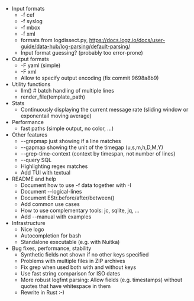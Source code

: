 - Input formats
    * -f cef
    * -f syslog
    * -f mbox
    * -f xml
    * formats from logdissect.py, https://docs.logz.io/docs/user-guide/data-hub/log-parsing/default-parsing/
    * Input format guessing? (probably too error-prone)
- Output formats
    * -F yaml  (simple)
    * -F xml
    * Allow to specify output encoding (fix commit 9698a8b9)
- Utility functions
    * llm() # batch handling of multiple lines
    * render_file(template_path)
- Stats
    * Continuously displaying the current message rate (sliding window or exponentail moving average)
- Performance
    * fast paths (simple output, no color, ...)
- Other features
    * --grepmap just showing if a line matches
    * --gapmap showing the unit of the timegap (u,s,m,h,D,M,Y)
    * --grep-time-context (context by timespan, not number of lines)
    * --query SQL
    * Highlighting regex matches
    - Add TUI with textual
- README and help
    * Document how to use -f data together with -I
    * Document --logical-lines
    * Document EStr.before/after/between()
    * Add common use cases
    * How to use complementary tools: jc, sqlite, jq, ...
    * Add --manual with examples
- Infrastructure
    * Nice logo
    * Autocompletion for bash
    * Standalone executable (e.g. with Nuitka)
- Bug fixes, performance, stability
    * Synthetic fields not shown if no other keys specified
    * Problems with multiple files in ZIP archives
    * Fix grep when used both with and without keys
    * Use fast string comparison for ISO dates
    * More robust logfmt parsing: Allow fields (e.g. timestamps) without quotes that have whitespace in them
    * Rewrite in Rust :-)
    